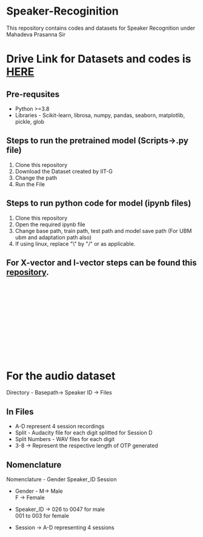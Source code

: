 # Speaker-Recoginition
This repository contains codes and datasets for Speaker Recognition under Mahadeva Prasanna Sir 

# Drive Link for Datasets and codes is <a href="https://drive.google.com/drive/u/2/folders/1M_jzmoEKpw8fmAwgv4KUfTJU8a7ghviG">HERE</a>
## Pre-requsites
- Python >=3.8
- Libraries - Scikit-learn, librosa, numpy, pandas, seaborn, matplotlib, pickle, glob


## Steps to run the pretrained model (Scripts->.py file)
 1. Clone this repository
 2. Download the Dataset created by IIT-G
 3. Change the path 
 4. Run the File

## Steps to run python code for model (ipynb files)
 1. Clone this repository
 2. Open the required ipynb file
 3. Change base path, train path, test path and model save path (For UBM ubm and adaptation path also)
 4. If using linux, replace "\\" by "/" or as applicable. 

## For X-vector and I-vector steps can be found this <a href="https://github.com/jagabandhumishra/I-MSV-Baseline">repository</a>.
<br><br><br><br><br><br><br><br><br><br><br>
# For the audio dataset 
Directory - Basepath-> Speaker ID -> Files 

## In Files 
- A-D represent 4 session recordings
- Split - Audacity file for each digit splitted for Session D
- Split Numbers - WAV files for each digit
- 3-8 -> Represent the respective length of OTP generated

## Nomenclature
Nomenclature - Gender Speaker_ID Session
- Gender - M-> Male
         <br><nbsp><nbsp><nbsp><nbsp> F -> Female
        
- Speaker_ID -> 026 to 0047 for male
              <br><nbsp><nbsp><nbsp> 001 to 003 for female
 
- Session -> A-D representing 4 sessions
